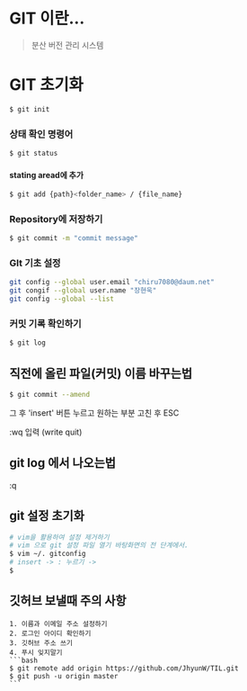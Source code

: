 # GIT 이란...
> 분산 버전 관리 시스템

# GIT 초기화
```bash
$ git init
```

### 상태 확인 명령어

```bash
$ git status
```

#### stating aread에 추가
```bash
$ git add {path}<folder_name> / {file_name}
```

### Repository에 저장하기
```bash
$ git commit -m "commit message"
```

### GIt 기초 설정
```bash
git config --global user.email "chiru7080@daum.net"
git congif --global user.name "장현욱"
git config --global --list
```

### 커밋 기록 확인하기
```bash
$ git log
```
## 직전에 올린 파일(커밋) 이름 바꾸는법

```bash
$ git commit --amend
```

그 후 'insert' 버튼 누르고 원하는 부분 고친 후 ESC

:wq 입력 (write quit)

## git log 에서 나오는법
:q

## git 설정 초기화
```bash
# vim을 활용하여 설정 제거하기
# vim 으로 git 설정 파일 열기 바탕화면의 전 단계에서.
$ vim ~/. gitconfig
# insert -> : 누르기 -> 
$
```

## 깃허브 보낼때 주의 사항
    1. 이름과 이메일 주소 설정하기
    2. 로그인 아이디 확인하기
    3. 깃허브 주소 쓰기
    4. 푸시 잊지말기
    ```bash
    $ git remote add origin https://github.com/JhyunW/TIL.git
    $ git push -u origin master
    ```